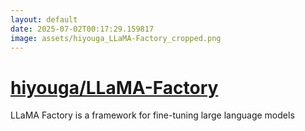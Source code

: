```yaml
---
layout: default
date: 2025-07-02T00:17:29.159817
image: assets/hiyouga_LLaMA-Factory_cropped.png
---
```


# [hiyouga/LLaMA-Factory](https://github.com/hiyouga/LLaMA-Factory)

LLaMA Factory is a framework for fine-tuning large language models
